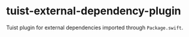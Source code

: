 # tuist-external-dependency-plugin
Tuist plugin for external dependencies imported through `Package.swift`.
